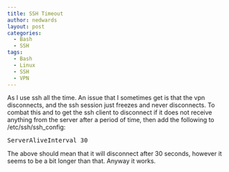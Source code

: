```yaml
---
title: SSH Timeout
author: nedwards
layout: post
categories:
  - Bash
  - SSH
tags:
  - Bash
  - Linux
  - SSH
  - VPN
---
```

As I use ssh all the time. An issue that I sometimes get is that the vpn disconnects, and the ssh session just freezes and never disconnects. To combat this and to get the ssh client to disconnect if it does not receive anything from the server after a period of time, then add the following to /etc/ssh/ssh_config:

<pre>ServerAliveInterval 30
</pre>

The above should mean that it will disconnect after 30 seconds, however it seems to be a bit longer than that. Anyway it works.
